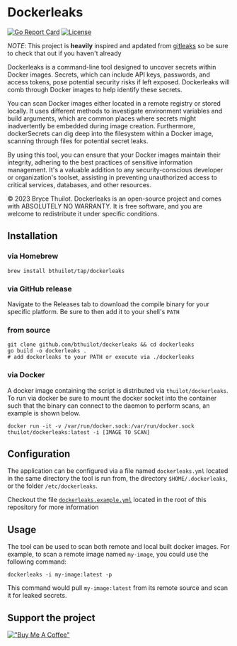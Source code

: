 # Dockerleaks

[![Go Report Card](https://goreportcard.com/badge/github.com/bthuilot/dockerleaks)](https://goreportcard.com/report/github.com/bthuilot/dockerleaks)
[![License](https://img.shields.io/github/license/bthuilot/dockerleaks)](./LICENSE)

*NOTE*: This project is **heavily** inspired and apdated from [gitleaks](https://github.com/gitleaks/gitleaks)
so be sure to check that out if you haven't already 

Dockerleaks is a command-line tool designed to uncover secrets within Docker images.
Secrets, which can include API keys, passwords, and access tokens, pose potential security risks if left exposed. 
Dockerleaks will comb through Docker images to help identify these secrets.

You can scan Docker images either located in a remote registry or stored locally.
It uses different methods to investigate environment variables and build arguments,
which are common places where secrets might inadvertently be embedded during image creation.
Furthermore, dockerSecrets can dig deep into the filesystem within a Docker image,
scanning through files for potential secret leaks.

By using this tool, you can ensure that your Docker images maintain their integrity,
adhering to the best practices of sensitive information management.
It's a valuable addition to any security-conscious developer or organization's toolset,
assisting in preventing unauthorized access to critical services, databases, and other resources.

© 2023 Bryce Thuilot. Dockerleaks is an open-source project and comes with ABSOLUTELY NO WARRANTY.
It is free software, and you are welcome to redistribute it under specific conditions.

## Installation

### via Homebrew

```shell
brew install bthuilot/tap/dockerleaks
```

### via GitHub release

Navigate to the Releases tab to download the compile binary for your specific platform.
Be sure to then add it to your shell's `PATH`

### from source

```shell
git clone github.com/bthuilot/dockerleaks && cd dockerleaks
go build -o dockerleaks .
# add dockerleaks to your PATH or execute via ./dockerleaks
```

### via Docker

A docker image containing the script is distributed via `thuilot/dockerleaks`. To run via docker be sure to mount
the docker socket into the container such that the binary can connect to the daemon to perform scans, an example
is shown below.

```shell
docker run -it -v /var/run/docker.sock:/var/run/docker.sock thuilot/dockerleaks:latest -i [IMAGE TO SCAN] 
```

## Configuration

The application can be configured via a file named `dockerleaks.yml` located in the same directory the
tool is run from, the directory `$HOME/.dockerleaks`, or the folder `/etc/dockerleaks`.

Checkout the file [`dockerleaks.example.yml`](/dockerleaks.example.yml) located in the root of this
repository for more information

## Usage

The tool can be used to scan both remote and local built docker images.
For example, to scan a remote image named `my-image`, you could use the following command:

```commandline
dockerleaks -i my-image:latest -p
```

This command would pull `my-image:latest` from its remote source and scan it for leaked secrets.


## Support the project

[!["Buy Me A Coffee"](https://www.buymeacoffee.com/assets/img/custom_images/orange_img.png)](https://www.buymeacoffee.com/thuilot)